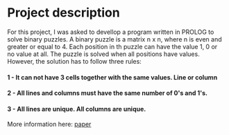 # Project description
For this project, I was asked to devellop a program written in PROLOG to solve binary puzzles. A binary puzzle is a matrix n x n, where n is even and greater or equal to 4. Each position in th puzzle can have the value 1, 0 or no value at all. The puzzle is solved when all positions have values. However, the solution has to follow three rules:
#### 1 - It can not have 3 cells together with the same values. Line or column
#### 2 - All lines and columns must have the same number of 0's and 1's.
#### 3 - All lines are unique. All columns are unique.
More information here: [paper](paper.pdf)
